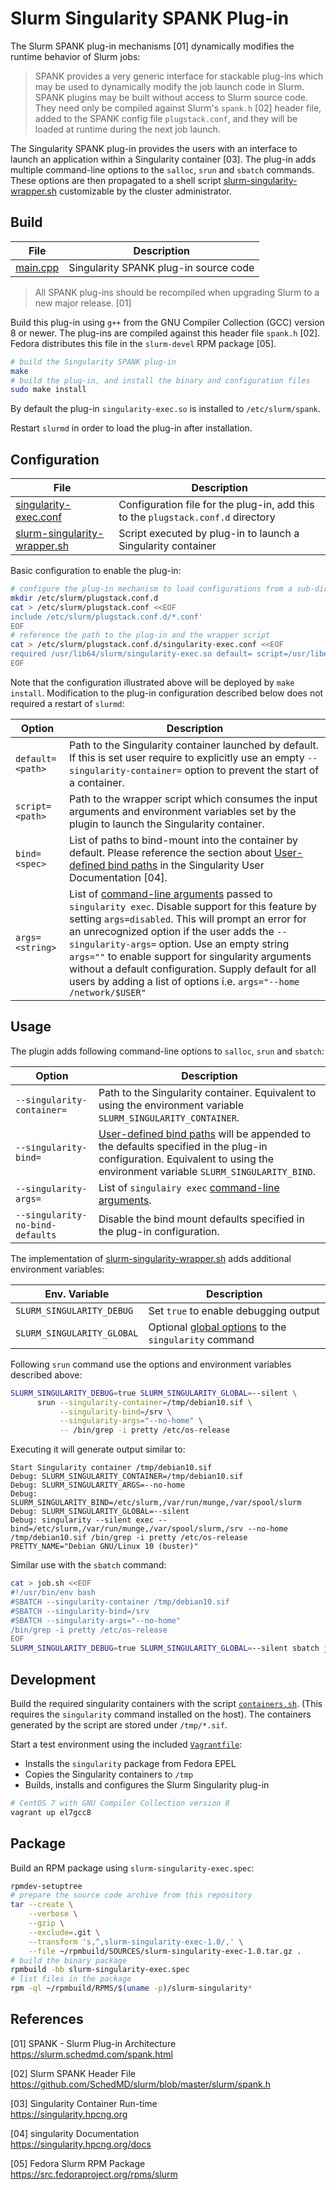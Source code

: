 # Slurm Singularity SPANK Plug-in

The Slurm SPANK plug-in mechanisms [01] dynamically modifies the runtime behavior
of Slurm jobs:

> SPANK provides a very generic interface for stackable plug-ins which may be
> used to dynamically modify the job launch code in Slurm. SPANK plugins may be
> built without access to Slurm source code. They need only be compiled against
> Slurm's `spank.h` [02] header file, added to the SPANK config file
> `plugstack.conf`, and they will be loaded at runtime during the next job
> launch.

The Singularity SPANK plug-in provides the users with an interface to launch an
application within a Singularity container [03]. The plug-in adds multiple
command-line options to the `salloc`, `srun` and `sbatch` commands. These
options are then propagated to a shell script
[slurm-singularity-wrapper.sh][98] customizable by the cluster administrator.

## Build

File                 | Description
---------------------|---------------------------------------------
[main.cpp](main.cpp) | Singularity SPANK plug-in source code

> All SPANK plug-ins should be recompiled when upgrading Slurm to a new major
> release. [01]

Build this plug-in using `g++` from the GNU Compiler Collection (GCC) version 8
or newer. The plug-ins are compiled against this header file `spank.h` [02].
Fedora distributes this file in the `slurm-devel` RPM package [05]. 

```sh
# build the Singularity SPANK plug-in
make
# build the plug-in, and install the binary and configuration files
sudo make install
```

By default the plug-in `singularity-exec.so` is installed to `/etc/slurm/spank`.

Restart `slurmd` in order to load the plug-in after installation.

## Configuration

File                               | Description
-----------------------------------|---------------------------------------------
[singularity-exec.conf][99]        | Configuration file for the plug-in, add this to the `plugstack.conf.d` directory
[slurm-singularity-wrapper.sh][98] | Script executed by plug-in to launch a Singularity container

Basic configuration to enable the plug-in:

```bash
# configure the plug-in mechanism to load configurations from a sub-directory
mkdir /etc/slurm/plugstack.conf.d
cat > /etc/slurm/plugstack.conf <<EOF
include /etc/slurm/plugstack.conf.d/*.conf'
EOF
# reference the path to the plug-in and the wrapper script 
cat > /etc/slurm/plugstack.conf.d/singularity-exec.conf <<EOF
required /usr/lib64/slurm/singularity-exec.so default= script=/usr/libexec/slurm-singularity-wrapper.sh bind= args=disabled
EOF
```

Note that the configuration illustrated above will be deployed by `make
install`. Modification to the plug-in configuration described below does not
required a restart of `slurmd`:

Option                 | Description
-----------------------|------------------------------------------------
`default=<path>`       | Path to the Singularity container launched by default. If this is set user require to explicitly use an empty `--singularity-container=` option to prevent the start of a container.
`script=<path>`        | Path to the wrapper script which consumes the input arguments and environment variables set by the plugin to launch the Singularity container. 
`bind=<spec>`          | List of paths to bind-mount into the container by default. Please reference the section about [User-defined bind paths][95] in the Singularity User Documentation [04].
`args=<string>`        | List of [command-line arguments][94] passed to `singularity exec`. Disable support for this feature by setting `args=disabled`. This will prompt an error for an unrecognized option if the user adds the `--singularity-args=` option. Use an empty string `args=""` to enable support for singularity arguments without a default configuration. Supply default for all users by adding a list of options i.e. `args="--home /network/$USER"`

## Usage

The plugin adds following command-line options to `salloc`, `srun` and `sbatch`:

Option                           | Description
---------------------------------|--------------------------------------
`--singularity-container=`       | Path to the Singularity container. Equivalent to using the environment variable `SLURM_SINGULARITY_CONTAINER`.
`--singularity-bind=`            | [User-defined bind paths][95] will be appended to the defaults specified in the plug-in configuration. Equivalent to using the environment variable `SLURM_SINGULARITY_BIND`.
`--singularity-args=`            | List of `singulairy exec` [command-line arguments][94].
`--singularity-no-bind-defaults` | Disable the bind mount defaults specified in the plug-in configuration.

The implementation of [slurm-singularity-wrapper.sh][98] adds additional environment variables:

Env. Variable                | Description
-----------------------------|-------------------------------------
`SLURM_SINGULARITY_DEBUG`    | Set `true` to enable debugging output
`SLURM_SINGULARITY_GLOBAL`   | Optional [global options][93] to the `singularity` command

Following `srun` command use the options and environment variables described above:

```bash
SLURM_SINGULARITY_DEBUG=true SLURM_SINGULARITY_GLOBAL=--silent \
      srun --singularity-container=/tmp/debian10.sif \
           --singularity-bind=/srv \
           --singularity-args="--no-home" \
           -- /bin/grep -i pretty /etc/os-release
```

Executing it will generate output similar to:

```
Start Singularity container /tmp/debian10.sif
Debug: SLURM_SINGULARITY_CONTAINER=/tmp/debian10.sif
Debug: SLURM_SINGULARITY_ARGS=--no-home
Debug: SLURM_SINGULARITY_BIND=/etc/slurm,/var/run/munge,/var/spool/slurm
Debug: SLURM_SINGULARITY_GLOBAL=--silent
Debug: singularity --silent exec --bind=/etc/slurm,/var/run/munge,/var/spool/slurm,/srv --no-home /tmp/debian10.sif /bin/grep -i pretty /etc/os-release
PRETTY_NAME="Debian GNU/Linux 10 (buster)"
```

Similar use with the `sbatch` command:

```bash
cat > job.sh <<EOF
#!/usr/bin/env bash
#SBATCH --singularity-container /tmp/debian10.sif
#SBATCH --singularity-bind=/srv
#SBATCH --singularity-args="--no-home"
/bin/grep -i pretty /etc/os-release
EOF
SLURM_SINGULARITY_DEBUG=true SLURM_SINGULARITY_GLOBAL=--silent sbatch job.sh 
```

## Development

Build the required singularity containers with the script [`containers.sh`][97].
(This requires the `singularity` command installed on the host). The containers
generated by the script are stored under `/tmp/*.sif`.

Start a test environment using the included [`Vagrantfile`][96]:

* Installs the `singularity` package from Fedora EPEL
* Copies the Singularity containers to `/tmp`
* Builds, installs and configures the Slurm Singularity plug-in

```bash
# CentOS 7 with GNU Compiler Collection version 8
vagrant up el7gcc8
```

## Package

Build an RPM package using `slurm-singularity-exec.spec`:

```bash
rpmdev-setuptree
# prepare the source code archive from this repository
tar --create \
    --verbose \
    --gzip \
    --exclude=.git \
    --transform 's,^,slurm-singularity-exec-1.0/,' \
    --file ~/rpmbuild/SOURCES/slurm-singularity-exec-1.0.tar.gz .
# build the binary package
rpmbuild -bb slurm-singularity-exec.spec
# list files in the package
rpm -ql ~/rpmbuild/RPMS/$(uname -p)/slurm-singularity*
```


## References

[01] SPANK - Slurm Plug-in Architecture  
<https://slurm.schedmd.com/spank.html>

[02] Slurm SPANK Header File  
<https://github.com/SchedMD/slurm/blob/master/slurm/spank.h>

[03] Singularity Container Run-time  
<https://singularity.hpcng.org>

[04] singularity Documentation  
<https://singularity.hpcng.org/docs>

[05] Fedora Slurm RPM Package  
<https://src.fedoraproject.org/rpms/slurm>

[99]: singularity-exec.conf
[98]: slurm-singularity-wrapper.sh
[97]: containers.sh
[96]: Vagrantfile
[95]: https://singularity.hpcng.org/user-docs/master/bind_paths_and_mounts.html#user-defined-bind-paths
[94]: https://singularity.hpcng.org/user-docs/master/cli/singularity_exec.html
[93]: https://singularity.hpcng.org/user-docs/master/cli/singularity.html#options
